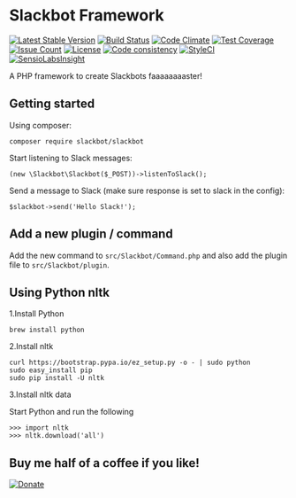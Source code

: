 # Slackbot Framework

[![Latest Stable Version](https://poser.pugx.org/slackbot/slackbot/v/stable)](https://packagist.org/packages/slackbot/slackbot)
[![Build Status](https://travis-ci.org/iranianpep/slackbot.svg?branch=master)](https://travis-ci.org/iranianpep/slackbot)
[![Code Climate](https://codeclimate.com/github/iranianpep/slackbot/badges/gpa.svg)](https://codeclimate.com/github/iranianpep/slackbot)
[![Test Coverage](https://codeclimate.com/github/iranianpep/slackbot/badges/coverage.svg)](https://codeclimate.com/github/iranianpep/slackbot/coverage)
[![Issue Count](https://codeclimate.com/github/iranianpep/slackbot/badges/issue_count.svg)](https://codeclimate.com/github/iranianpep/slackbot)
[![License](https://poser.pugx.org/slackbot/slackbot/license)](https://packagist.org/packages/slackbot/slackbot)
[![Code consistency](https://squizlabs.github.io/PHP_CodeSniffer/analysis/iranianpep/slackbot/grade.svg)](https://squizlabs.github.io/PHP_CodeSniffer/analysis/iranianpep/slackbot)
[![StyleCI](https://styleci.io/repos/73189365/shield?branch=master)](https://styleci.io/repos/73189365)
[![SensioLabsInsight](https://insight.sensiolabs.com/projects/d9b77f1a-3d4a-423f-b473-30a25496f9a0/mini.png)](https://insight.sensiolabs.com/projects/d9b77f1a-3d4a-423f-b473-30a25496f9a0)

A PHP framework to create Slackbots faaaaaaaaster!

## Getting started
Using composer:
```
composer require slackbot/slackbot
```

Start listening to Slack messages:

```
(new \Slackbot\Slackbot($_POST))->listenToSlack();
```

Send a message to Slack (make sure response is set to slack in the config):
```
$slackbot->send('Hello Slack!');
```

## Add a new plugin / command
Add the new command to `src/Slackbot/Command.php` and also add the plugin file to `src/Slackbot/plugin`.

## Using Python nltk

1.Install Python
```
brew install python
```

2.Install nltk
```
curl https://bootstrap.pypa.io/ez_setup.py -o - | sudo python
sudo easy_install pip
sudo pip install -U nltk
```

3.Install nltk data

Start Python and run the following
```
>>> import nltk
>>> nltk.download('all')
```

## Buy me half of a coffee if you like!
[![Donate](https://img.shields.io/badge/Donate-PayPal-green.svg)](https://www.paypal.com/cgi-bin/webscr?cmd=_s-xclick&hosted_button_id=BXMKEZ23PX8K2)
